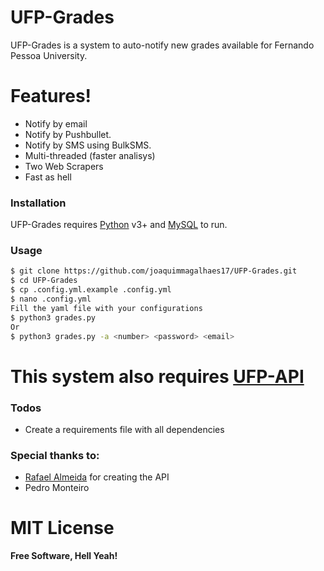# UFP-Grades

UFP-Grades is a system to auto-notify new grades available for Fernando Pessoa University.

# Features!

  - Notify by email
  - Notify by Pushbullet.
  - Notify by SMS using BulkSMS.
  - Multi-threaded (faster analisys)
  - Two Web Scrapers
  - Fast as hell

### Installation

UFP-Grades requires [Python](https://www.python.org/) v3+ and [MySQL](https://www.mysql.com) to run.


### Usage

```sh
$ git clone https://github.com/joaquimmagalhaes17/UFP-Grades.git
$ cd UFP-Grades
$ cp .config.yml.example .config.yml
$ nano .config.yml 
Fill the yaml file with your configurations
$ python3 grades.py
Or
$ python3 grades.py -a <number> <password> <email>
```

# This system also requires [UFP-API](https://github.com/rafaelcpalmeida/UFP-API)

### Todos
 - Create a requirements file with all dependencies

### Special thanks to:
- [Rafael Almeida](https://github.com/rafaelcpalmeida) for creating the API
- Pedro Monteiro

# MIT License
**Free Software, Hell Yeah!**